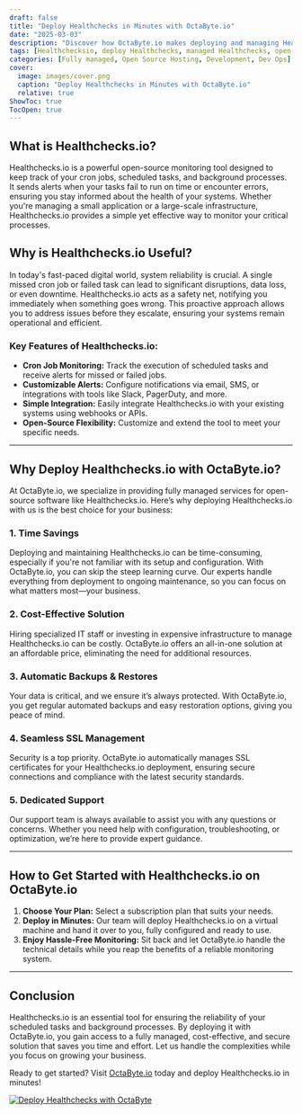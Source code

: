 ```yaml
---
draft: false
title: "Deploy Healthchecks in Minutes with OctaByte.io"
date: "2025-03-03"
description: "Discover how OctaByte.io makes deploying and managing Healthchecks.io effortless. Save time, reduce costs, and ensure your monitoring systems are always up and running with our fully managed services."
tags: [Healthchecksio, deploy Healthchecks, managed Healthchecks, open-source monitoring, OctaByte, automated backups, SSL management, cost-effective monitoring, IT infrastructure management]
categories: [Fully managed, Open Source Hosting, Development, Dev Ops]
cover:
  image: images/cover.png
  caption: "Deploy Healthchecks in Minutes with OctaByte.io"
  relative: true
ShowToc: true
TocOpen: true
---
```



## What is Healthchecks.io?

Healthchecks.io is a powerful open-source monitoring tool designed to keep track of your cron jobs, scheduled tasks, and background processes. It sends alerts when your tasks fail to run on time or encounter errors, ensuring you stay informed about the health of your systems. Whether you're managing a small application or a large-scale infrastructure, Healthchecks.io provides a simple yet effective way to monitor your critical processes.

## Why is Healthchecks.io Useful?

In today's fast-paced digital world, system reliability is crucial. A single missed cron job or failed task can lead to significant disruptions, data loss, or even downtime. Healthchecks.io acts as a safety net, notifying you immediately when something goes wrong. This proactive approach allows you to address issues before they escalate, ensuring your systems remain operational and efficient.

### Key Features of Healthchecks.io:
- **Cron Job Monitoring:** Track the execution of scheduled tasks and receive alerts for missed or failed jobs.
- **Customizable Alerts:** Configure notifications via email, SMS, or integrations with tools like Slack, PagerDuty, and more.
- **Simple Integration:** Easily integrate Healthchecks.io with your existing systems using webhooks or APIs.
- **Open-Source Flexibility:** Customize and extend the tool to meet your specific needs.

---

## Why Deploy Healthchecks.io with OctaByte.io?

At OctaByte.io, we specialize in providing fully managed services for open-source software like Healthchecks.io. Here’s why deploying Healthchecks.io with us is the best choice for your business:

### 1. **Time Savings**
Deploying and maintaining Healthchecks.io can be time-consuming, especially if you're not familiar with its setup and configuration. With OctaByte.io, you can skip the steep learning curve. Our experts handle everything from deployment to ongoing maintenance, so you can focus on what matters most—your business.

### 2. **Cost-Effective Solution**
Hiring specialized IT staff or investing in expensive infrastructure to manage Healthchecks.io can be costly. OctaByte.io offers an all-in-one solution at an affordable price, eliminating the need for additional resources.

### 3. **Automatic Backups & Restores**
Your data is critical, and we ensure it’s always protected. With OctaByte.io, you get regular automated backups and easy restoration options, giving you peace of mind.

### 4. **Seamless SSL Management**
Security is a top priority. OctaByte.io automatically manages SSL certificates for your Healthchecks.io deployment, ensuring secure connections and compliance with the latest security standards.

### 5. **Dedicated Support**
Our support team is always available to assist you with any questions or concerns. Whether you need help with configuration, troubleshooting, or optimization, we’re here to provide expert guidance.

---

## How to Get Started with Healthchecks.io on OctaByte.io

1. **Choose Your Plan:** Select a subscription plan that suits your needs.
2. **Deploy in Minutes:** Our team will deploy Healthchecks.io on a virtual machine and hand it over to you, fully configured and ready to use.
3. **Enjoy Hassle-Free Monitoring:** Sit back and let OctaByte.io handle the technical details while you reap the benefits of a reliable monitoring system.

---

## Conclusion

Healthchecks.io is an essential tool for ensuring the reliability of your scheduled tasks and background processes. By deploying it with OctaByte.io, you gain access to a fully managed, cost-effective, and secure solution that saves you time and effort. Let us handle the complexities while you focus on growing your business.

Ready to get started? Visit [OctaByte.io](https://octabyte.io) today and deploy Healthchecks.io in minutes!

[![Deploy Healthchecks with OctaByte](/images/deploy-on-octabyte.png)](https://octabyte.io/fully-managed-open-source-services/development/dev-ops/healthchecks)
